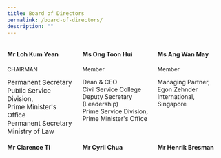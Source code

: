 ```yaml
---
title: Board of Directors
permalink: /board-of-directors/
description: ""
---
```

<style>
.grid-container{
	display: grid;
	grid-template-columns: 1fr 1fr 1fr;
	grid-gap: 20px;
	
	}
	
	.BOD-float-child{
	

	}
	
	.role{
		font-size: 13px;
	}
	.TheTitles{
	 font-size: 15px;
	}

</style>
<div class="grid-container">
	<div class="BOD-float-child"><h4>Mr Loh Kum Yean</h4>
		<p class="role">CHAIRMAN</p>
		
<div class="TheTitles">Permanent Secretary</div>
<div class="TheTitles">Public Service Division,</div> 
<div class="TheTitles">Prime Minister's Office</div>
<div class="TheTitles">Permanent Secretary</div>  
<div class="TheTitles">Ministry of Law</div>		
		
</div>
<div class="BOD-float-child">
	<h4>Ms Ong Toon Hui</h4>
	<p class="role">Member</p>
	<div class="TheTitle">Dean &amp; CEO</div>
	<div class="TheTitle">Civil Service College</div>
	<div class="TheTitle">Deputy Secretary (Leadership)</div>
	<div class="TheTitle">Prime Service Division,</div>
	<div class="TheTitle">Prime Minister's Office</div>
</div>
<div class="BOD-float-child">
	<h4>Ms Ang Wan May</h4>
	<p class="role">Member</p>
	<div class="TheTitle">Managing Partner,</div>
	<div class="TheTitle">Egon Zehnder International, Singapore</div>
</div>
</div>

<div class="grid-container">
<div class="BOD-float-child">
	<h4>Mr Clarence Ti</h4>	
</div>
	<div class="BOD-float-child"><h4>Mr Cyril Chua</h4></div>
	<div class="BOD-float-child"><h4>Mr Henrik Bresman</h4></div>




</div>




